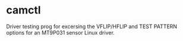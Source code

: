   camctl
=======

Driver testing prog for excersing the VFLIP/HFLIP and TEST PATTERN options
for an MT9P031 sensor Linux driver.


